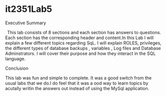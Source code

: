 # it2351Lab5


Executive Summary 

  This lab consists of 8 sections and each section has answers to questions.  Each section has the corresponding header and content.In this Lab I will explain a few different topics regarding SqL. I will explain ROLES, privileges, the different types of database backups  , variables , Log files and Database Adminstrators. I will cover their purpose and how they interact in the SQL language. 
  
  
  
  
  
  
  
  
  
  
  Conclusion
  
  
  This lab was fun and simple to complete. It was a good switch from the usual labs that we do.I do feel that it was a ood way to learn topics by acutally writin the answers out instead of using the MySql application. 
